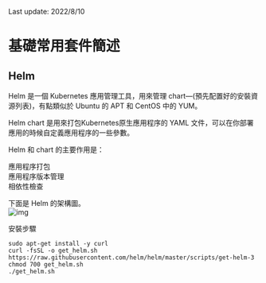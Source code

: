 Last update: 2022/8/10
# 基礎常用套件簡述    


## Helm
Helm 是一個 Kubernetes 應用管理工具，用來管理 chart—(預先配置好的安裝資源列表)，有點類似於 Ubuntu 的 APT 和 CentOS 中的 YUM。  

Helm chart 是用來打包Kubernetes原生應用程序的 YAML 文件，可以在你部署應用的時候自定義應用程序的一些參數。  

Helm 和 chart 的主要作用是：  

應用程序打包  
應用程序版本管理  
相依性檢查  
  
下面是 Helm 的架構圖。  
![img](https://jimmysong.io/kubernetes-handbook/images/helm-chart.png)   


安裝步驟  
```
sudo apt-get install -y curl
curl -fsSL -o get_helm.sh https://raw.githubusercontent.com/helm/helm/master/scripts/get-helm-3
chmod 700 get_helm.sh
./get_helm.sh
```
